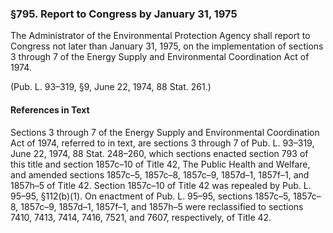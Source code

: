 ### §795. Report to Congress by January 31, 1975 ###

The Administrator of the Environmental Protection Agency shall report to Congress not later than January 31, 1975, on the implementation of sections 3 through 7 of the Energy Supply and Environmental Coordination Act of 1974.

(Pub. L. 93–319, §9, June 22, 1974, 88 Stat. 261.)

#### References in Text ####

Sections 3 through 7 of the Energy Supply and Environmental Coordination Act of 1974, referred to in text, are sections 3 through 7 of Pub. L. 93–319, June 22, 1974, 88 Stat. 248–260, which sections enacted section 793 of this title and section 1857c–10 of Title 42, The Public Health and Welfare, and amended sections 1857c–5, 1857c–8, 1857c–9, 1857d–1, 1857f–1, and 1857h–5 of Title 42. Section 1857c–10 of Title 42 was repealed by Pub. L. 95–95, §112(b)(1). On enactment of Pub. L. 95–95, sections 1857c–5, 1857c–8, 1857c–9, 1857d–1, 1857f–1, and 1857h–5 were reclassified to sections 7410, 7413, 7414, 7416, 7521, and 7607, respectively, of Title 42.